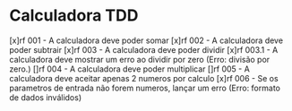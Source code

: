 # Calculadora TDD

[x]rf 001 - A calculadora deve poder somar
[x]rf 002 - A calculadora deve poder subtrair
[x]rf 003 - A calculadora deve poder dividir
    [x]rf 003.1 - A calculadora deve mostrar um erro ao dividir por zero (Erro: divisão por zero.)
[]rf 004 - A calculadora deve poder multiplicar
[]rf 005 - A calculadora deve aceitar apenas 2 numeros por calculo
[x]rf 006 - Se os parametros de entrada não forem numeros, lançar um erro (Erro: formato de dados inválidos)